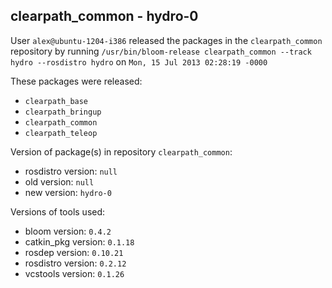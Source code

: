 ## clearpath_common - hydro-0

User `alex@ubuntu-1204-i386` released the packages in the `clearpath_common` repository by running `/usr/bin/bloom-release clearpath_common --track hydro --rosdistro hydro` on `Mon, 15 Jul 2013 02:28:19 -0000`

These packages were released:
- `clearpath_base`
- `clearpath_bringup`
- `clearpath_common`
- `clearpath_teleop`

Version of package(s) in repository `clearpath_common`:
- rosdistro version: `null`
- old version: `null`
- new version: `hydro-0`

Versions of tools used:
- bloom version: `0.4.2`
- catkin_pkg version: `0.1.18`
- rosdep version: `0.10.21`
- rosdistro version: `0.2.12`
- vcstools version: `0.1.26`


